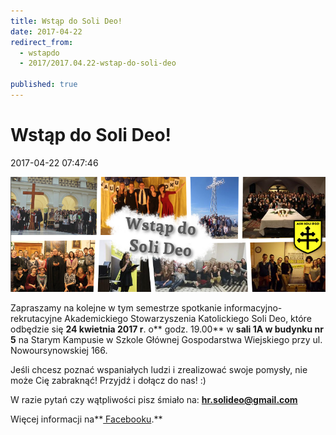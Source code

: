 ```yaml
---
title: Wstąp do Soli Deo!
date: 2017-04-22
redirect_from: 
  - wstapdo
  - 2017/2017.04.22-wstap-do-soli-deo

published: true
---
```



<!--{{json:{"created_date":"2017-04-22 07:47:46","publish_down":"0000-00-00 00:00:00","id":"5484"}}}-->
# Wstąp do Soli Deo!

<time>2017-04-22 07:47:46</time>



![/assets/posts/2017/2017-04-22-wstap-do-soli-deo/a111.png](/assets/posts/2017/2017-04-22-wstap-do-soli-deo/a111.png)


Zapraszamy na kolejne w tym semestrze spotkanie informacyjno-rekrutacyjne Akademickiego Stowarzyszenia Katolickiego Soli Deo, które odbędzie się **24 kwietnia 2017 r**. o** godz. 19.00** w **sali 1A w budynku nr 5** na Starym Kampusie w Szkole Głównej Gospodarstwa Wiejskiego przy ul. Nowoursynowskiej 166.

 Jeśli chcesz poznać wspaniałych ludzi i zrealizować swoje pomysły, nie może Cię zabraknąć!
 Przyjdź i dołącz do nas! :)
 
 W razie pytań czy wątpliwości pisz śmiało na: **hr.solideo@gmail.com**


Więcej informacji na**[ Facebooku](https://www.facebook.com/events/1390682874356323/).**